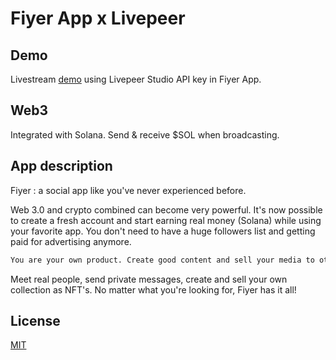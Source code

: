 # Fiyer App x Livepeer

## Demo

Livestream [demo](https://fiyer.app/demo/demo.mp4) using Livepeer Studio API key in Fiyer App.

## Web3
Integrated with Solana. Send & receive $SOL when broadcasting.

## App description
Fiyer : a social app like you've never experienced before.

Web 3.0 and crypto combined can become very powerful. It's now possible to create a fresh account and start earning real money (Solana) while using your favorite app.  You don't need to have a huge followers list and getting paid for advertising anymore.
```bash
You are your own product. Create good content and sell your media to others. Schedule live streaming of yourself and get tipped along the way for being awesome!
```
Meet real people, send private messages, create and sell your own collection as NFT's. No matter what you're looking for, Fiyer has it all!

## License
[MIT](https://choosealicense.com/licenses/mit/)
